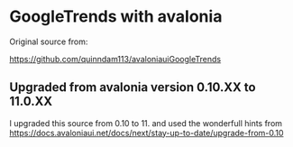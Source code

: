 # GoogleTrends with avalonia

Original source from:

https://github.com/quinndam113/avaloniauiGoogleTrends

## Upgraded from avalonia version 0.10.XX to 11.0.XX

I upgraded this source from 0.10 to 11. and used the wonderfull hints from https://docs.avaloniaui.net/docs/next/stay-up-to-date/upgrade-from-0.10


